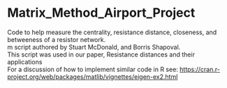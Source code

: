 # Matrix_Method_Airport_Project
Code to help measure the centrality, resistance distance, closeness, and betweeness of a resistor network. <br />
m script authored by Stuart McDonald, and Borris Shapoval. <br />
This script was used in our paper, Resistance distances and their applications <br />
For a discussion of how to implement similar code in R see: https://cran.r-project.org/web/packages/matlib/vignettes/eigen-ex2.html
